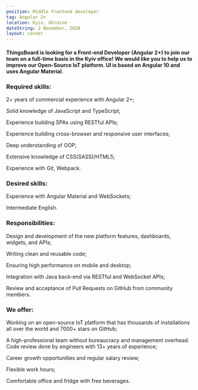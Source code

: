 ```yaml
---
position: Middle Frontend developer
tag: Angular 2+
location: Kyiv, Ukraine
dateString: 2 November, 2020
layout: career
---
```

#### ThingsBoard is looking for a Front-end Developer (Angular 2+) to join our team on a full-time basis in the Kyiv office! We would like you to help us to improve our Open-Source IoT platform. UI is based on Angular 10 and uses Angular Material.

### Required skills:
2+ years of commercial experience with Angular 2+;

Solid knowledge of JavaScript and TypeScript;

Experience building SPAs using RESTful APIs;

Experience building cross-browser and responsive user interfaces;

Deep understanding of OOP;

Extensive knowledge of CSS(SASS)/HTML5;

Experience with Git, Webpack.


### Desired skills:
Experience with Angular Material and WebSockets;

Intermediate English.


### Responsibilities:
Design and development of the new platform features, dashboards, widgets, and APIs;

Writing clean and reusable code; 

Ensuring high performance on mobile and desktop; 

Integration with Java back-end via RESTful and WebSocket APIs;

Review and acceptance of Pull Requests on GitHub from community members.


### We offer:
Working on an open-source IoT platform that has thousands of installations all over the world and 7000+ stars on GitHub;

A high-professional team without bureaucracy and management overhead. Code review done by engineers with 13+ years of experience; 

Career growth opportunities and regular salary review;

Flexible work hours; 

Comfortable office and fridge with free beverages.